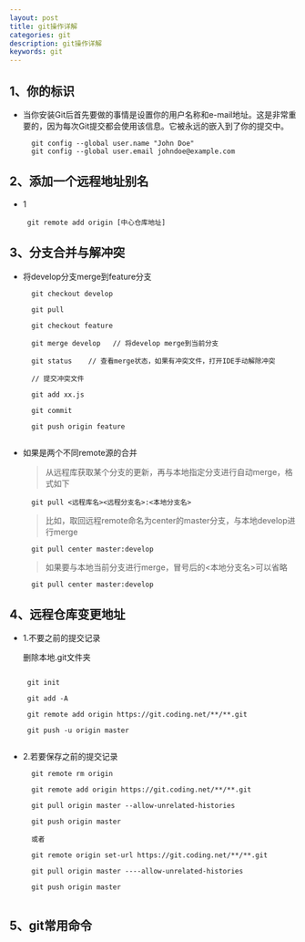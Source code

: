 ```yaml
---
layout: post
title: git操作详解
categories: git
description: git操作详解
keywords: git
---
```


## 1、你的标识

* 当你安装Git后首先要做的事情是设置你的用户名称和e-mail地址。这是非常重要的，因为每次Git提交都会使用该信息。它被永远的嵌入到了你的提交中。
    
  ```
    git config --global user.name "John Doe"
    git config --global user.email johndoe@example.com 
    ```
    
## 2、添加一个远程地址别名
* 1

   ```
    git remote add origin [中心仓库地址]
   ```

## 3、分支合并与解冲突

* 将develop分支merge到feature分支
   
  ``` 
    git checkout develop
    
    git pull
    
    git checkout feature
    
    git merge develop   // 将develop merge到当前分支
    
    git status    // 查看merge状态，如果有冲突文件，打开IDE手动解除冲突
    
    // 提交冲突文件
    
    git add xx.js     
    
    git commit
    
    git push origin feature
        
  ``` 
* 如果是两个不同remote源的合并

   >从远程库获取某个分支的更新，再与本地指定分支进行自动merge，格式如下

  ```
    git pull <远程库名><远程分支名>:<本地分支名>
  ``` 
  
  >比如，取回远程remote命名为center的master分支，与本地develop进行merge

  ```
    git pull center master:develop
  ``` 
 
  >如果要与本地当前分支进行merge，冒号后的<本地分支名>可以省略

  ```
    git pull center master:develop
  ``` 

## 4、远程仓库变更地址

* 1.不要之前的提交记录

  删除本地.git文件夹
  
  ```
  
   git init  
    
   git add -A    
    
   git remote add origin https://git.coding.net/**/**.git
     
   git push -u origin master
   
   ```
   
* 2.若要保存之前的提交记录

  ```
    git remote rm origin
       
    git remote add origin https://git.coding.net/**/**.git
       
    git pull origin master --allow-unrelated-histories    
     
    git push origin master
     
    或者
     
    git remote origin set-url https://git.coding.net/**/**.git
     
    git pull origin master ----allow-unrelated-histories
     
    git push origin master
    
    ```

## 5、git常用命令